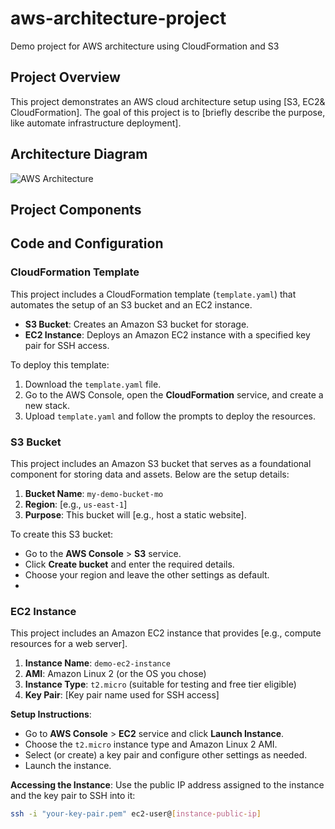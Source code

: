 # aws-architecture-project
Demo project for AWS architecture using CloudFormation and S3

## Project Overview
This project demonstrates an AWS cloud architecture setup using [S3, EC2& CloudFormation]. The goal of this project is to [briefly describe the purpose, like automate infrastructure deployment].

## Architecture Diagram
![AWS Architecture](https://github.com/user-attachments/assets/7ac996aa-a1ee-4423-80a5-d7795f8ee726)


## Project Components

## Code and Configuration

### CloudFormation Template
This project includes a CloudFormation template (`template.yaml`) that automates the setup of an S3 bucket and an EC2 instance.

- **S3 Bucket**: Creates an Amazon S3 bucket for storage.
- **EC2 Instance**: Deploys an Amazon EC2 instance with a specified key pair for SSH access.

To deploy this template:
1. Download the `template.yaml` file.
2. Go to the AWS Console, open the **CloudFormation** service, and create a new stack.
3. Upload `template.yaml` and follow the prompts to deploy the resources.

### S3 Bucket
This project includes an Amazon S3 bucket that serves as a foundational component for storing data and assets. Below are the setup details:

1. **Bucket Name**: `my-demo-bucket-mo`
2. **Region**: [e.g., `us-east-1`]
3. **Purpose**: This bucket will [e.g., host a static website].

To create this S3 bucket:
- Go to the **AWS Console** > **S3** service.
- Click **Create bucket** and enter the required details.
- Choose your region and leave the other settings as default.
- 
### EC2 Instance
This project includes an Amazon EC2 instance that provides [e.g., compute resources for a web server].

1. **Instance Name**: `demo-ec2-instance`
2. **AMI**: Amazon Linux 2 (or the OS you chose)
3. **Instance Type**: `t2.micro` (suitable for testing and free tier eligible)
4. **Key Pair**: [Key pair name used for SSH access]

**Setup Instructions**:
- Go to **AWS Console** > **EC2** service and click **Launch Instance**.
- Choose the `t2.micro` instance type and Amazon Linux 2 AMI.
- Select (or create) a key pair and configure other settings as needed.
- Launch the instance.

**Accessing the Instance**:
Use the public IP address assigned to the instance and the key pair to SSH into it:
```bash
ssh -i "your-key-pair.pem" ec2-user@[instance-public-ip]
